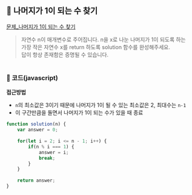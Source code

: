 ## 📝 나머지가 1이 되는 수 찾기

[문제_나머지가 1이 되는 수 찾기]()

> 자연수 n이 매개변수로 주어집니다. n을 x로 나눈 나머지가 1이 되도록 하는     
> 가장 작은 자연수 x를 return 하도록 solution 함수를 완성해주세요.     
> 답이 항상 존재함은 증명될 수 있습니다.

#

### 📍 코드(javascript)

**접근방법**
- `n`의 최소값은 3이기 때문에 나머지가 1이 될 수 있는 최소값은 2, 최대수는 `n-1`
- 이 구간만큼을 돌면서 나머지가 1이 되는 수가 있을 때 종료

```javascript
function solution(n) {
    var answer = 0;
    
    for(let i = 2; i <= n - 1; i++) {
        if(n % i === 1) {
            answer = i;
            break;
        }
    }
    
    return answer;
}
```
